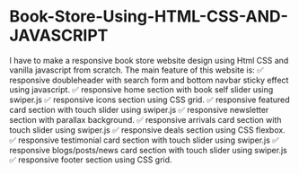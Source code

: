 # Book-Store-Using-HTML-CSS-AND-JAVASCRIPT
I have to make a responsive book store website design using Html CSS and vanilla javascript from scratch.  The main feature of this website is: 
✅ responsive doubleheader with search form and bottom navbar sticky effect using javascript.
✅ responsive home section with book self slider using swiper.js
✅ responsive icons section using CSS grid.
✅ responsive featured card section with touch slider using swiper.js
✅ responsive newsletter section with parallax background. 
✅ responsive arrivals card section with touch slider using swiper.js
✅ responsive deals section using CSS flexbox. 
✅ responsive testimonial card section with touch slider using swiper.js 
✅ responsive blogs/posts/news card section with touch slider using swiper.js
✅ responsive footer section using CSS grid.
